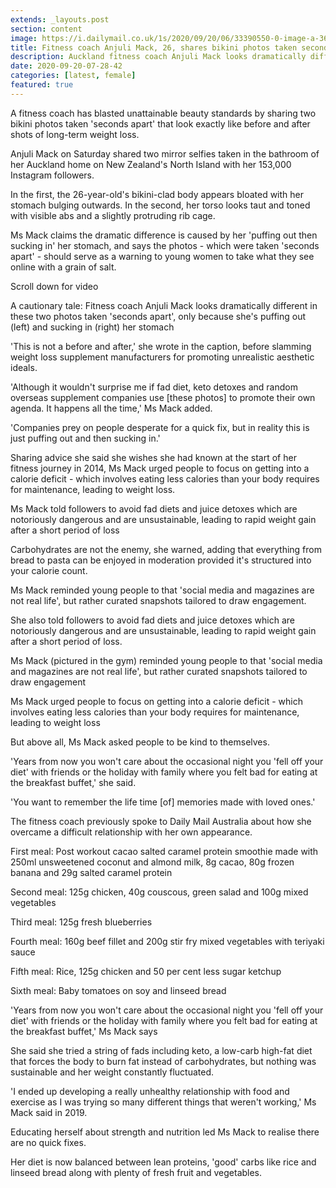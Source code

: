 ```yaml
---
extends: _layouts.post
section: content
image: https://i.dailymail.co.uk/1s/2020/09/20/06/33390550-0-image-a-36_1600579424306.jpg 
title: Fitness coach Anjuli Mack, 26, shares bikini photos taken seconds apart to blast beauty standards 
description: Auckland fitness coach Anjuli Mack looks dramatically different in these two photos - but the reason is not what you might expect. 
date: 2020-09-20-07-28-42 
categories: [latest, female] 
featured: true 
--- 
```

A fitness coach has blasted unattainable beauty standards by sharing two bikini photos taken 'seconds apart' that look exactly like before and after shots of long-term weight loss.

Anjuli Mack on Saturday shared two mirror selfies taken in the bathroom of her Auckland home on New Zealand's North Island with her 153,000 Instagram followers.

In the first, the 26-year-old's bikini-clad body appears bloated with her stomach bulging outwards. In the second, her torso looks taut and toned with visible abs and a slightly protruding rib cage.

Ms Mack claims the dramatic difference is caused by her 'puffing out then sucking in' her stomach, and says the photos - which were taken 'seconds apart' - should serve as a warning to young women to take what they see online with a grain of salt.

Scroll down for video

A cautionary tale: Fitness coach Anjuli Mack looks dramatically different in these two photos taken 'seconds apart', only because she's puffing out (left) and sucking in (right) her stomach

'This is not a before and after,' she wrote in the caption, before slamming weight loss supplement manufacturers for promoting unrealistic aesthetic ideals.

'Although it wouldn't surprise me if fad diet, keto detoxes and random overseas supplement companies use [these photos] to promote their own agenda. It happens all the time,' Ms Mack added.

'Companies prey on people desperate for a quick fix, but in reality this is just puffing out and then sucking in.'

Sharing advice she said she wishes she had known at the start of her fitness journey in 2014, Ms Mack urged people to focus on getting into a calorie deficit - which involves eating less calories than your body requires for maintenance, leading to weight loss.

Ms Mack told followers to avoid fad diets and juice detoxes which are notoriously dangerous and are unsustainable, leading to rapid weight gain after a short period of loss

Carbohydrates are not the enemy, she warned, adding that everything from bread to pasta can be enjoyed in moderation provided it's structured into your calorie count. 

Ms Mack reminded young people to that 'social media and magazines are not real life', but rather curated snapshots tailored to draw engagement.

She also told followers to avoid fad diets and juice detoxes which are notoriously dangerous and are unsustainable, leading to rapid weight gain after a short period of loss. 

Ms Mack (pictured in the gym) reminded young people to that 'social media and magazines are not real life', but rather curated snapshots tailored to draw engagement

Ms Mack urged people to focus on getting into a calorie deficit - which involves eating less calories than your body requires for maintenance, leading to weight loss

But above all, Ms Mack asked people to be kind to themselves.

'Years from now you won't care about the occasional night you 'fell off your diet' with friends or the holiday with family where you felt bad for eating at the breakfast buffet,' she said. 

'You want to remember the life time [of] memories made with loved ones.'

The fitness coach previously spoke to Daily Mail Australia about how she overcame a difficult relationship with her own appearance.

First meal: Post workout cacao salted caramel protein smoothie made with 250ml unsweetened coconut and almond milk, 8g cacao, 80g frozen banana and 29g salted caramel protein 

Second meal: 125g chicken, 40g couscous, green salad and 100g mixed vegetables ⁣

Third meal: 125g fresh blueberries ⁣

Fourth meal: 160g beef fillet and 200g stir fry mixed vegetables with teriyaki sauce ⁣

Fifth meal: Rice, 125g chicken and 50 per cent less sugar ketchup ⁣

Sixth meal: Baby tomatoes on soy and linseed bread 

'Years from now you won't care about the occasional night you 'fell off your diet' with friends or the holiday with family where you felt bad for eating at the breakfast buffet,' Ms Mack says

She said she tried a string of fads including keto, a low-carb high-fat diet that forces the body to burn fat instead of carbohydrates, but nothing was sustainable and her weight constantly fluctuated.

'I ended up developing a really unhealthy relationship with food and exercise as I was trying so many different things that weren't working,' Ms Mack said in 2019.

Educating herself about strength and nutrition led Ms Mack to realise there are no quick fixes.

Her diet is now balanced between lean proteins, 'good' carbs like rice and linseed bread along with plenty of fresh fruit and vegetables.

